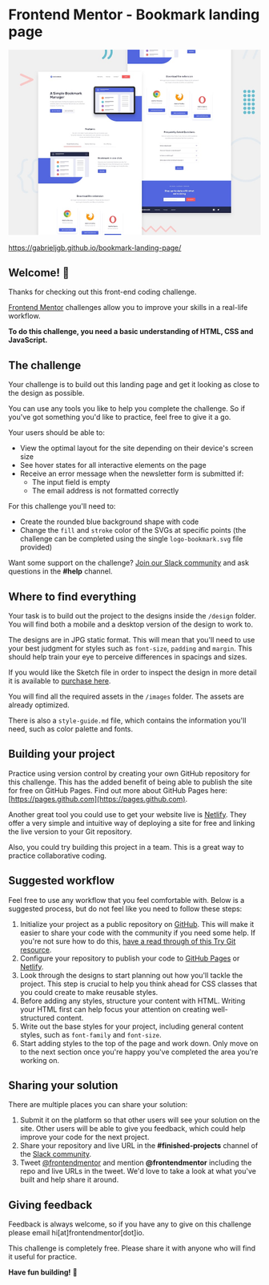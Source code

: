 # Frontend Mentor - Bookmark landing page

![Design preview for the Bookmark landing page coding challenge](./design/desktop-preview.jpg)

 https://gabrieljgb.github.io/bookmark-landing-page/

## Welcome! 👋

Thanks for checking out this front-end coding challenge.

[Frontend Mentor](https://beta.frontendmentor.io) challenges allow you to improve your skills in a real-life workflow.

**To do this challenge, you need a basic understanding of HTML, CSS and JavaScript.**

## The challenge

Your challenge is to build out this landing page and get it looking as close to the design as possible.

You can use any tools you like to help you complete the challenge. So if you've got something you'd like to practice, feel free to give it a go.

Your users should be able to:

- View the optimal layout for the site depending on their device's screen size
- See hover states for all interactive elements on the page
- Receive an error message when the newsletter form is submitted if:
  - The input field is empty
  - The email address is not formatted correctly

For this challenge you'll need to:

- Create the rounded blue background shape with code
- Change the `fill` and `stroke` color of the SVGs at specific points (the challenge can be completed using the single `logo-bookmark.svg` file provided)

Want some support on the challenge? [Join our Slack community](https://www.frontendmentor.io/slack) and ask questions in the **#help** channel.

## Where to find everything

Your task is to build out the project to the designs inside the `/design` folder. You will find both a mobile and a desktop version of the design to work to. 

The designs are in JPG static format. This will mean that you'll need to use your best judgment for styles such as `font-size`, `padding` and `margin`. This should help train your eye to perceive differences in spacings and sizes.

If you would like the Sketch file in order to inspect the design in more detail it is available to [purchase here](INSERT).

You will find all the required assets in the `/images` folder. The assets are already optimized.

There is also a `style-guide.md` file, which contains the information you'll need, such as color palette and fonts.

## Building your project

Practice using version control by creating your own GitHub repository for this challenge. This has the added benefit of being able to publish the site for free on GitHub Pages. Find out more about GitHub Pages here: [https://pages.github.com](https://pages.github.com).

Another great tool you could use to get your website live is [Netlify](https://www.netlify.com). They offer a very simple and intuitive way of deploying a site for free and linking the live version to your Git repository.

Also, you could try building this project in a team. This is a great way to practice collaborative coding.

## Suggested workflow

Feel free to use any workflow that you feel comfortable with. Below is a suggested process, but do not feel like you need to follow these steps:

1. Initialize your project as a public repository on [GitHub](https://github.com/). This will make it easier to share your code with the community if you need some help. If you're not sure how to do this, [have a read through of this Try Git resource](https://try.github.io/).
2. Configure your repository to publish your code to [GitHub Pages](https://pages.github.com) or [Netlify](https://www.netlify.com).
3. Look through the designs to start planning out how you'll tackle the project. This step is crucial to help you think ahead for CSS classes that you could create to make reusable styles.
4. Before adding any styles, structure your content with HTML. Writing your HTML first can help focus your attention on creating well-structured content.
5. Write out the base styles for your project, including general content styles, such as `font-family` and `font-size`.
6. Start adding styles to the top of the page and work down. Only move on to the next section once you're happy you've completed the area you're working on.

## Sharing your solution

There are multiple places you can share your solution:

1. Submit it on the platform so that other users will see your solution on the site. Other users will be able to give you feedback, which could help improve your code for the next project.
2. Share your repository and live URL in the **#finished-projects** channel of the [Slack community](https://www.frontendmentor.io/slack).
3. Tweet [@frontendmentor](https://twitter.com/frontendmentor) and mention **@frontendmentor** including the repo and live URLs in the tweet. We'd love to take a look at what you've built and help share it around.

## Giving feedback

Feedback is always welcome, so if you have any to give on this challenge please email hi[at]frontendmentor[dot]io.

This challenge is completely free. Please share it with anyone who will find it useful for practice.

**Have fun building!** 🚀
